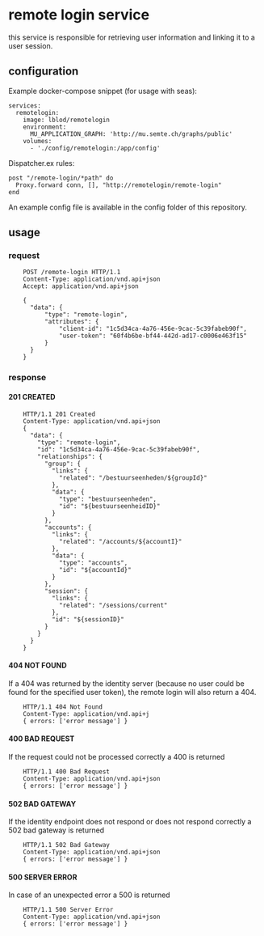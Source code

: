 # remote login service
this service is responsible for retrieving user information and linking it to a user session.

## configuration
Example docker-compose snippet (for usage with seas):
```
services:
  remotelogin:
    image: lblod/remotelogin
    environment:
      MU_APPLICATION_GRAPH: 'http://mu.semte.ch/graphs/public'
    volumes:
      - './config/remotelogin:/app/config'
```

Dispatcher.ex rules:
```
post "/remote-login/*path" do
  Proxy.forward conn, [], "http://remotelogin/remote-login"
end
```

An example config file is available in the config folder of this repository.

## usage
### request
```
    POST /remote-login HTTP/1.1
    Content-Type: application/vnd.api+json
    Accept: application/vnd.api+json

    {
      "data": {
          "type": "remote-login",
          "attributes": {
              "client-id": "1c5d34ca-4a76-456e-9cac-5c39fabeb90f",
              "user-token": "60f4b6be-bf44-442d-ad17-c0006e463f15"
          }
      }
    }
```
### response

#### 201 CREATED
```
    HTTP/1.1 201 Created
    Content-Type: application/vnd.api+json
    {
      "data": {
        "type": "remote-login",
        "id": "1c5d34ca-4a76-456e-9cac-5c39fabeb90f",
        "relationships": {
          "group": {
            "links": {
              "related": "/bestuurseenheden/${groupId}"
            },
            "data": {
              "type": "bestuurseenheden",
              "id": "${bestuurseenheidID}"
            }
          },
          "accounts": {
            "links": {
              "related": "/accounts/${accountI}"
            },
            "data": {
              "type": "accounts",
              "id": "${accountId}"
            }
          },
          "session": {
            "links": {
              "related": "/sessions/current"
            },
            "id": "${sessionID}"
          }
        }
      }
    }
```
#### 404 NOT FOUND

If a 404 was returned by the identity server (because no user could be
found for the specified user token), the remote login will also return a
404.
```
    HTTP/1.1 404 Not Found
    Content-Type: application/vnd.api+j
    { errors: ['error message'] }
```
#### 400 BAD REQUEST

If the request could not be processed correctly a 400 is returned
```
    HTTP/1.1 400 Bad Request
    Content-Type: application/vnd.api+json
    { errors: ['error message'] }
```
#### 502 BAD GATEWAY

If the identity endpoint does not respond or does not respond correctly
a 502 bad gateway is returned
```
    HTTP/1.1 502 Bad Gateway
    Content-Type: application/vnd.api+json
    { errors: ['error message'] }
```
#### 500 SERVER ERROR

In case of an unexpected error a 500 is returned
```
    HTTP/1.1 500 Server Error
    Content-Type: application/vnd.api+json
    { errors: ['error message'] }
```
